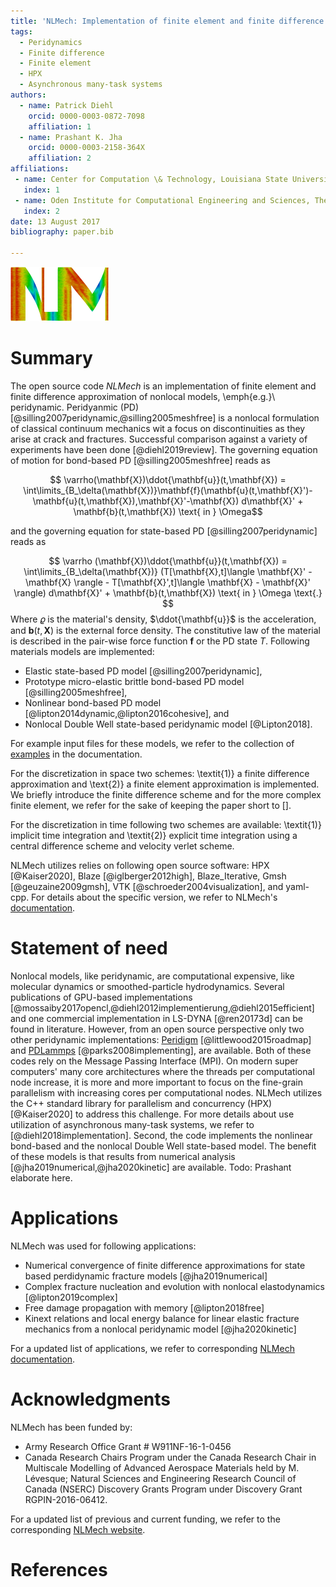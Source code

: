 ```yaml
---
title: 'NLMech: Implementation of finite element and finite difference approximation of Nonlocal models'
tags:
  - Peridynamics
  - Finite difference
  - Finite element
  - HPX
  - Asynchronous many-task systems
authors:
  - name: Patrick Diehl
    orcid: 0000-0003-0872-7098
    affiliation: 1
  - name: Prashant K. Jha
    orcid: 0000-0003-2158-364X
    affiliation: 2
affiliations:
 - name: Center for Computation \& Technology, Louisiana State University, Baton Rouge, LA, United States of America
   index: 1
 - name: Oden Institute for Computational Engineering and Sciences, The University of Texas at Austin, Austin, TX, United States of America
   index: 2
date: 13 August 2017
bibliography: paper.bib

---
```


![NLMech's logo which shows the obtained damage of a peridynamic simulation.\label{fig:logo}](../assets/logo/logo_joss.png)

# Summary

The open source code *NLMech* is an implementation of finite element and finite difference approximation of nonlocal models, \emph{e.g.}\ peridynamic. Peridyanmic (PD) [@silling2007peridynamic,@silling2005meshfree] is a nonlocal formulation of classical continuum mechanics wit a focus on 
discontinuities as they arise at crack and fractures. Successful comparison against a variety of experiments have been done [@diehl2019review]. The governing equation of motion for bond-based PD [@silling2005meshfree] reads as

$$ \varrho(\mathbf{X})\ddot{\mathbf{u}}(t,\mathbf{X}) = \int\limits_{B_\delta(\mathbf{X})}\mathbf{f}(\mathbf{u}(t,\mathbf{X}')-\mathbf{u}(t,\mathbf{X}),\mathbf{X}'-\mathbf{X}) d\mathbf{X}' + \mathbf{b}(t,\mathbf{X}) \text{ in } \Omega$$

and the governing equation for state-based PD [@silling2007peridynamic] reads as 

$$  \varrho (\mathbf{X})\ddot{\mathbf{u}}(t,\mathbf{X}) =  \int\limits_{B_\delta(\mathbf{X})} (T[\mathbf{X},t]\langle \mathbf{X}' - \mathbf{X} \rangle - T[\mathbf{X}',t]\langle \mathbf{X} - \mathbf{X}' \rangle) d\mathbf{X}' + \mathbf{b}(t,\mathbf{X}) \text{ in } \Omega \text{.} $$
Where $\varrho$ is the material's density, $\ddot{\mathbf{u}}$ is the acceleration, and $\mathbf{b}(t,\mathbf{X})$ is the external force density. The constitutive law of the material is described in the pair-wise force function $\mathbf{f}$ or the PD state $T$. Following materials models are implemented:

* Elastic state-based PD model [@silling2007peridynamic],
* Prototype micro-elastic brittle bond-based PD model [@silling2005meshfree],
* Nonlinear bond-based PD model [@lipton2014dynamic,@lipton2016cohesive], and
* Nonlocal Double Well state-based peridynamic model [@Lipton2018].

For example input files for these models, we refer to the collection of [examples](https://nonlocalmodels.github.io/examples/) in the documentation.

For the discretization in space two schemes: \textit{1)} a finite difference approximation and \text{2)} a finite element approximation is implemented. We briefly introduce the finite difference scheme and for the more complex finite element, we refer for the sake of keeping the paper short to [].


For the discretization in time following two schemes are available: \textit{1)} implicit time integration and \textit{2)} explicit time integration using a central difference scheme and velocity verlet scheme.

NLMech utilizes relies on following open source software: HPX [@Kaiser2020], Blaze [@iglberger2012high], Blaze_Iterative, Gmsh [@geuzaine2009gmsh], VTK [@schroeder2004visualization], and yaml-cpp. For details 
about the specific version, we refer to NLMech's [documentation](https://github.com/nonlocalmodels/NLMech#building).

# Statement of need

Nonlocal models, like peridynamic, are computational expensive, like molecular dynamics or smoothed-particle hydrodynamics. Several 
publications of GPU-based implementations [@mossaiby2017opencl,@diehl2012implementierung,@diehl2015efficient] and one commercial implementation in LS-DYNA [@ren20173d] can be found in literature. However, 
from an open source perspective only two other peridynamic implementations: [Peridigm](https://github.com/peridigm/peridigm) [@littlewood2015roadmap] and [PDLammps](https://lammps.sandia.gov/doc/pair_peri.html) [@parks2008implementing], are available. Both of these codes rely on the Message Passing Interface (MPI). On modern super computers' many core architectures where the threads per computational node increase, it is more and more important to focus on the fine-grain parallelism with increasing cores per computational nodes. NLMech utilizes the C++ standard library for parallelism and concurrency (HPX) [@Kaiser2020] to address this challenge. For more details about use utilization of asynchronous many-task systems, we refer to [@diehl2018implementation]. Second, the code implements the nonlinear bond-based and the nonlocal Double Well state-based model. The benefit of these models is that results from numerical analysis [@jha2019numerical,@jha2020kinetic] are available. Todo: Prashant elaborate here.

# Applications 

NLMech was used for following applications:

* Numerical convergence of finite difference approximations for state based perdidynamic fracture
models [@jha2019numerical] 
* Complex fracture nucleation and evolution with nonlocal elastodynamics [@lipton2019complex]
* Free damage propagation with memory [@lipton2018free] 
* Kinext relations and local energy balance for linear elastic fracture mechanics from a
nonlocal peridynamic model [@jha2020kinetic]

For a updated list of applications, we refer to corresponding [NLMech documentation](https://nonlocalmodels.github.io/publications/).

# Acknowledgments

NLMech has been funded by:

*  Army Research Office Grant # W911NF-16-1-0456
*  Canada Research Chairs Program under the Canada Research Chair in Multiscale Modelling of Advanced Aerospace Materials held by M. Lévesque; Natural Sciences and Engineering Research Council of Canada (NSERC) Discovery Grants Program under Discovery Grant RGPIN-2016-06412.

For a updated list of previous and current funding, we refer to the corresponding [NLMech website](https://github.com/nonlocalmodels/NLMech#acknowledgements).

# References
